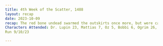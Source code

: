 ```yaml
---
title: 4th Week of the Scatter, 1488
layout: recap
date: 2023-10-09
recap: The red bone undead swarmed the outskirts once more, but were called out by Oz and the White Bone Undead showed up.  Lured in with more people tied to magic, the attack was less planned than usual.  With Ogrim using a slay and Oz using harm undead, the white bone undead had little chance and was destroyed.  Following this the new adventurers Ogrim and Jimbo spoke with a wolf kinfolk about Teduardo and also to a child with a firearm (which they shattered).  The child was upset and went to the outpost to fix his gun and complain.  Red Bone undead were assaulted, but a corpse was found crystalized in a cave.  Oz became a spirit and tried to converse with it.  While in spirit form, the other adventurers attempted to shatter the body, but it absorbed the magic, allowing the white bone to reform and steal energy from oz.  A storyteller came into town with tales and poems.  The body of the Eagle Kinfolk Research Guild member was found, poisoned by smelling salts and attempted to implicate Mattias but was setup by the Shadowbrand.  Fire elementals were talked to and were offered the next meteorite piece.  Lightning Elementals were talked with and demanded the part was destroyed in front of them. Jimbo destroyed the meteorite piece and the lightning was appeased.  The Fire will be angry soon.  Goblins were killed at an encampment, a dwarven hammer was found, and many leaves shared.  A mysterious helpful goblin secreted a letter to Mattias discussing a rift between the goblins and the possibility of working with a faction. 
Characters Attended: Dr. Lupin 23, Mattias 7, Oz 5, Bobbi 6, Ogrim 26, Jimbo 25, Gretz Stormhammer 24. 
Run 9/10/23

---
```

